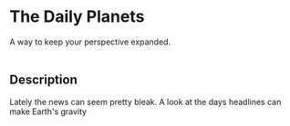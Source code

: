 # The Daily Planets
A way to keep your perspective expanded.
<br>
<br>

## Description
Lately the news can seem pretty bleak.  A look at the days headlines can make Earth's gravity 

